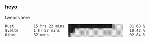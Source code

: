 ### heyo
tweoss here

<!--START_SECTION:waka-->

```text
Rust         15 hrs 22 mins  ████████████████████▒░░░░   81.68 %
Svelte       1 hr 57 mins    ██▓░░░░░░░░░░░░░░░░░░░░░░   10.42 %
Other        32 mins         ▓░░░░░░░░░░░░░░░░░░░░░░░░   02.84 %
```

<!--END_SECTION:waka-->

<!--
**Tweoss/tweoss** is a ✨ _special_ ✨ repository because its `README.md` (this file) appears on your GitHub profile.

Here are some ideas to get you started:

- 🔭 I’m currently working on ...
- 🌱 I’m currently learning ...
- 👯 I’m looking to collaborate on ...
- 🤔 I’m looking for help with ...
- 💬 Ask me about ...
- 📫 How to reach me: ...
- 😄 Pronouns: ...
- ⚡ Fun fact: ...
-->
